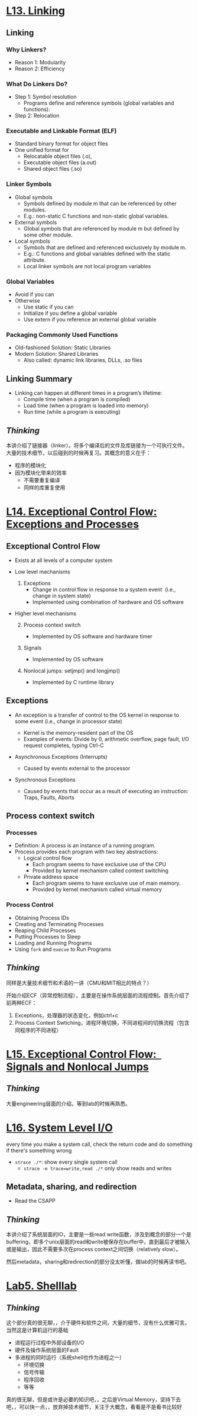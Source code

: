 # <u>L13. Linking</u>

## Linking

### Why Linkers?

- Reason 1: Modularity
- Reason 2: Efficiency

### What Do Linkers Do?

- Step 1: Symbol resolution
	- Programs define and reference symbols (global variables and functions):
- Step 2: Relocation

### Executable and Linkable Format (ELF)

- Standard binary format for object files
- One unified format for 
	- Relocatable object files (.o), 
	- Executable object files (a.out)
	- Shared object files (.so)

### Linker Symbols	

- Global symbols
	- Symbols defined by module m that can be referenced by other modules.
	- E.g.: non-static C functions and non-static global variables.
- External symbols
	- Global symbols that are referenced by module m but defined by some other module.
- Local symbols
	- Symbols that are defined and referenced exclusively by module m.
	- E.g.: C functions and global variables defined with the static attribute.
	- Local linker symbols are not local program variables

### Global Variables

- Avoid if you can
- Otherwise
	- Use static if you can
	- Initialize if you define a global variable
	- Use extern if you reference an external global variable

### Packaging Commonly Used Functions

- Old-fashioned Solution: Static Libraries
- Modern Solution: Shared Libraries
	- Also called: dynamic link libraries, DLLs, .so files

## Linking Summary	

- Linking can happen at different times in a program’s lifetime:
	- Compile time (when a program is compiled)
	- Load time (when a program is loaded into memory)
	- Run time (while a program is executing)

## *Thinking*

本讲介绍了链接器（linker）。将多个编译后的文件及库链接为一个可执行文件。大量的技术细节，以后碰到的时候再复习。其概念的意义在于：

- 程序的模块化
- 因为模块化带来的效率
	- 不需要重复编译
	- 同样的库重复使用



# <u>L14. Exceptional Control Flow: Exceptions and Processes</u>

## Exceptional Control Flow

- Exists at all levels of a computer system

- Low level mechanisms

	1. Exceptions 
		- Change in control flow in response to a system event  (i.e.,  change in system state)
		- Implemented using combination of hardware and OS software	

- Higher level mechanisms

	2. Process context switch
		- Implemented by OS software and hardware timer

	3. Signals
		- Implemented by OS software 
	4. Nonlocal jumps: setjmp() and longjmp()
		- Implemented by C runtime library

## Exceptions

- An exception is a transfer of control to the OS kernel in response to some event  (i.e., change in processor state)
	- Kernel is the memory-resident part of the OS
	- Examples of events: Divide by 0, arithmetic overflow, page fault, I/O request completes, typing Ctrl-C

- Asynchronous Exceptions (Interrupts)
	- Caused by events external to the processor
- Synchronous Exceptions
	- Caused by events that occur as a result of executing an instruction: Traps, Faults, Aborts

## Process context switch

### Processes

- Definition: A process is an instance of a running program.
- Process provides each program with two key abstractions:
	- Logical control flow
		- Each program seems to have exclusive use of the CPU
		- Provided by kernel mechanism called context switching
	- Private address space
		- Each program seems to have exclusive use of main memory. 
		- Provided by kernel mechanism called virtual memory

### Process Control

- Obtaining Process IDs
- Creating and Terminating Processes
- Reaping Child Processes
- Putting Processes to Sleep
- Loading and Running Programs
- Using `fork` and `execve` to Run Programs

## *Thinking*

同样是大量技术细节和术语的一讲（CMU和MIT相比的特点？）

开始介绍ECF（异常控制流程），主要是在操作系统层面的流程控制。首先介绍了前两种ECF：

1. Exceptions，处理器的状态变化，例如ctrl+c
2. Process Context Swtiching，进程环境切换，不同进程间的切换流程（包含同程序的不同进程）



# <u>L15. Exceptional Control Flow:  Signals and Nonlocal Jumps</u>

## *Thinking*

大量engineering层面的介绍，等到lab的时候再熟悉。



# <u>L16. System Level I/O</u>

every time you make a system call, check the return code and do something if there's something wrong

- `strace ./*`: show every single system call
	- `strace -e trace=write,read ./*` only show reads and writes

## Metadata, sharing, and redirection

- Read the CSAPP



## *Thinking*

本讲介绍了系统层面的IO，主要是一些read write函数，涉及到概念的部分一个是buffering，即多个unix层面的read和write被保存在buffer中，直到最后才被输入或是输出，因此不需要多次在process context之间切换（relatively slow）。

然后metadata，sharing和redirection的部分没太听懂，做lab的时候再读书吧。



# <u>Lab5. Shelllab</u>

## *Thinking*

这个部分真的很无聊，，介于硬件和软件之间，大量的细节，没有什么优雅可言。当然这是计算机运行的基础

- 进程运行过程中外部设备的I/O
- 硬件及操作系统层面的Fault
- 多进程的同时运行（系统shell也作为进程之一）
	- 环境切换
	- 信号传输
	- 程序回收
	- 等等

真的很无聊，但是或许是必要的知识吧，，之后是Virtual Memory，坚持下去吧，，可以快一点，，放弃掉技术细节，关注于大概念，看看是不是看书比较好



































